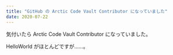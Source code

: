 ```yaml
---
title: "GitHub の Arctic Code Vault Contributor になっていました"
date: 2020-07-22
---
```


気付いたら Arctic Code Vault Contributor になっていました。

HelloWorld がほとんどですが……。

